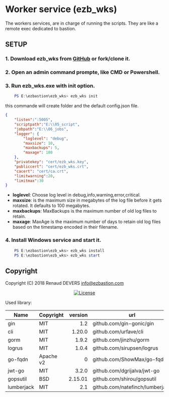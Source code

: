 #  Worker service (ezb_wks)

The workers services, are in charge of running the scripts. They are like a remote exec dedicated to bastion.


## SETUP


### 1. Download ezb_wks from [GitHub](<https://github.com/ezBastion/ezb_worker/releases/latest>) or fork/clone it.

### 2. Open an admin command prompte, like CMD or Powershell.

### 3. Run ezb_wks.exe with **init** option.

```powershell
    PS E:\ezbastion\ezb_wks> ezb_wks init
```

this commande will create folder and the default config.json file.

```json
{
    "listen":":5005",
    "scriptpath":"E:\\05_script",
    "jobpath":"E:\\06_jobs",
    "logger": {
        "loglevel": "debug",
        "maxsize": 10,
        "maxbackups": 5,
        "maxage": 180
    },
    "privatekey": "cert/ezb_wks.key",
    "publiccert": "cert/ezb_wks.crt",
    "cacert": "cert/ca.crt",
    "limitwarning":20,
    "limitmax":30
}
```

- **loglevel**: Choose log level in debug,info,warning,error,critical.
- **maxsize**: is the maximum size in megabytes of the log file before it gets rotated. It defaults to 100 megabytes.
- **maxbackups**: MaxBackups is the maximum number of old log files to retain.
- **maxage**: MaxAge is the maximum number of days to retain old log files based on the timestamp encoded in their filename.


### 4. Install Windows service and start it.

```powershell
    PS E:\ezbastion\ezb_wks> ezb_wks install
    PS E:\ezbastion\ezb_wks> ezb_wks start
```




## Copyright

Copyright (C) 2018 Renaud DEVERS info@ezbastion.com
<p align="center">
<a href="LICENSE"><img src="https://img.shields.io/badge/license-AGPL%20v3-blueviolet.svg?style=for-the-badge&logo=gnu" alt="License"></a></p>


Used library:

Name      | Copyright | version | url
----------|-----------|--------:|----------------------------
gin       | MIT       | 1.2     | github.com/gin-gonic/gin
cli       | MIT       | 1.20.0  | github.com/urfave/cli
gorm      | MIT       | 1.9.2   | github.com/jinzhu/gorm
logrus    | MIT       | 1.0.4   | github.com/sirupsen/logrus
go-fqdn   | Apache v2 | 0       | github.com/ShowMax/go-fqdn
jwt-go    | MIT       | 3.2.0   | github.com/dgrijalva/jwt-go
gopsutil  | BSD       | 2.15.01 | github.com/shirou/gopsutil
lumberjack| MIT       | 2.1     | github.com/natefinch/lumberjack
